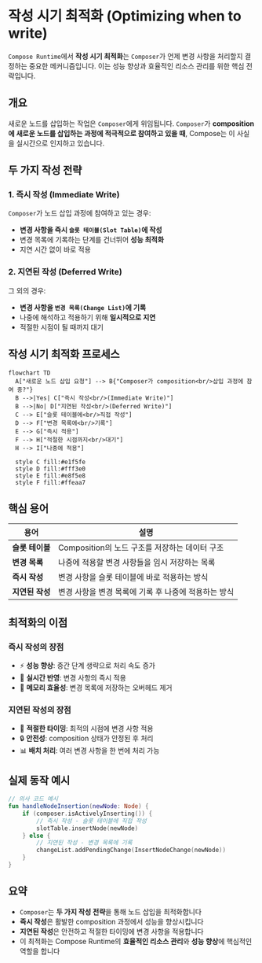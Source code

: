 # 작성 시기 최적화 (Optimizing when to write)

`Compose Runtime`에서 **작성 시기 최적화**는 `Composer`가 언제 변경 사항을 처리할지 결정하는 중요한 메커니즘입니다. 이는 성능 향상과 효율적인 리소스 관리를 위한 핵심 전략입니다.

## 개요

새로운 노드를 삽입하는 작업은 `Composer`에게 위임됩니다. `Composer`가 **composition에 새로운 노드를 삽입하는 과정에 적극적으로 참여하고 있을 때**, Compose는 이 사실을 실시간으로 인지하고 있습니다.

## 두 가지 작성 전략

### 1. 즉시 작성 (Immediate Write)

`Composer`가 노드 삽입 과정에 참여하고 있는 경우:

- **변경 사항을 즉시 `슬롯 테이블(Slot Table)`에 작성**
- 변경 목록에 기록하는 단계를 건너뛰어 **성능 최적화**
- 지연 시간 없이 바로 적용

### 2. 지연된 작성 (Deferred Write)

그 외의 경우:

- **변경 사항을 `변경 목록(Change List)`에 기록**
- 나중에 해석하고 적용하기 위해 **일시적으로 지연**
- 적절한 시점이 될 때까지 대기

## 작성 시기 최적화 프로세스

```mermaid
flowchart TD
  A["새로운 노드 삽입 요청"] --> B{"Composer가 composition<br/>삽입 과정에 참여 중?"}
  B -->|Yes| C["즉시 작성<br/>(Immediate Write)"]
  B -->|No| D["지연된 작성<br/>(Deferred Write)"]
  C --> E["슬롯 테이블에<br/>직접 작성"]
  D --> F["변경 목록에<br/>기록"]
  E --> G["즉시 적용"]
  F --> H["적절한 시점까지<br/>대기"]
  H --> I["나중에 적용"]
  
  style C fill:#e1f5fe
  style D fill:#fff3e0
  style E fill:#e8f5e8
  style F fill:#ffeaa7
```

## 핵심 용어

| 용어 | 설명 |
|------|------|
| **슬롯 테이블** | Composition의 노드 구조를 저장하는 데이터 구조 |
| **변경 목록** | 나중에 적용할 변경 사항들을 임시 저장하는 목록 |
| **즉시 작성** | 변경 사항을 슬롯 테이블에 바로 적용하는 방식 |
| **지연된 작성** | 변경 사항을 변경 목록에 기록 후 나중에 적용하는 방식 |

## 최적화의 이점

### 즉시 작성의 장점
- ⚡ **성능 향상**: 중간 단계 생략으로 처리 속도 증가
- 🔄 **실시간 반영**: 변경 사항의 즉시 적용
- 💾 **메모리 효율성**: 변경 목록에 저장하는 오버헤드 제거

### 지연된 작성의 장점  
- 🎯 **적절한 타이밍**: 최적의 시점에 변경 사항 적용
- 🔒 **안전성**: composition 상태가 안정된 후 처리
- 📊 **배치 처리**: 여러 변경 사항을 한 번에 처리 가능

## 실제 동작 예시

```kotlin
// 의사 코드 예시
fun handleNodeInsertion(newNode: Node) {
    if (composer.isActivelyInserting()) {
        // 즉시 작성 - 슬롯 테이블에 직접 작성
        slotTable.insertNode(newNode)
    } else {
        // 지연된 작성 - 변경 목록에 기록
        changeList.addPendingChange(InsertNodeChange(newNode))
    }
}
```

## 요약

- `Composer`는 **두 가지 작성 전략**을 통해 노드 삽입을 최적화합니다
- **즉시 작성**은 활발한 composition 과정에서 성능을 향상시킵니다  
- **지연된 작성**은 안전하고 적절한 타이밍에 변경 사항을 적용합니다
- 이 최적화는 Compose Runtime의 **효율적인 리소스 관리**와 **성능 향상**에 핵심적인 역할을 합니다